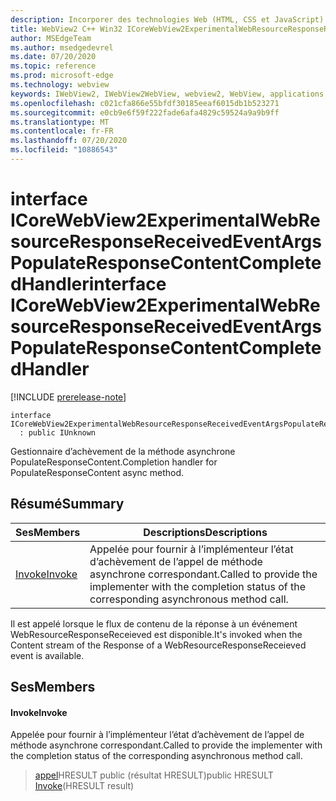 ```yaml
---
description: Incorporer des technologies Web (HTML, CSS et JavaScript) dans vos applications natives avec le contrôle Microsoft Edge WebView2
title: WebView2 C++ Win32 ICoreWebView2ExperimentalWebResourceResponseReceivedEventArgsPopulateResponseContentCompletedHandler
author: MSEdgeTeam
ms.author: msedgedevrel
ms.date: 07/20/2020
ms.topic: reference
ms.prod: microsoft-edge
ms.technology: webview
keywords: IWebView2, IWebView2WebView, webview2, WebView, applications Win32, Win32, Edge, ICoreWebView2, ICoreWebView2Controller, contrôle de navigateur, html Edge, ICoreWebView2ExperimentalWebResourceResponseReceivedEventArgsPopulateResponseContentCompletedHandler
ms.openlocfilehash: c021cfa866e55bfdf30185eeaf6015db1b523271
ms.sourcegitcommit: e0cb9e6f59f222fade6afa4829c59524a9a9b9ff
ms.translationtype: MT
ms.contentlocale: fr-FR
ms.lasthandoff: 07/20/2020
ms.locfileid: "10886543"
---
```

# <span data-ttu-id="ee8b5-104">interface ICoreWebView2ExperimentalWebResourceResponseReceivedEventArgsPopulateResponseContentCompletedHandler</span><span class="sxs-lookup"><span data-stu-id="ee8b5-104">interface ICoreWebView2ExperimentalWebResourceResponseReceivedEventArgsPopulateResponseContentCompletedHandler</span></span> 

[!INCLUDE [prerelease-note](../../includes/prerelease-note.md)]

```
interface ICoreWebView2ExperimentalWebResourceResponseReceivedEventArgsPopulateResponseContentCompletedHandler
  : public IUnknown
```

<span data-ttu-id="ee8b5-105">Gestionnaire d’achèvement de la méthode asynchrone PopulateResponseContent.</span><span class="sxs-lookup"><span data-stu-id="ee8b5-105">Completion handler for PopulateResponseContent async method.</span></span>

## <span data-ttu-id="ee8b5-106">Résumé</span><span class="sxs-lookup"><span data-stu-id="ee8b5-106">Summary</span></span>

 <span data-ttu-id="ee8b5-107">Ses</span><span class="sxs-lookup"><span data-stu-id="ee8b5-107">Members</span></span>                        | <span data-ttu-id="ee8b5-108">Descriptions</span><span class="sxs-lookup"><span data-stu-id="ee8b5-108">Descriptions</span></span>
--------------------------------|---------------------------------------------
[<span data-ttu-id="ee8b5-109">Invoke</span><span class="sxs-lookup"><span data-stu-id="ee8b5-109">Invoke</span></span>](#invoke) | <span data-ttu-id="ee8b5-110">Appelée pour fournir à l’implémenteur l’état d’achèvement de l’appel de méthode asynchrone correspondant.</span><span class="sxs-lookup"><span data-stu-id="ee8b5-110">Called to provide the implementer with the completion status of the corresponding asynchronous method call.</span></span>

<span data-ttu-id="ee8b5-111">Il est appelé lorsque le flux de contenu de la réponse à un événement WebResourceResponseReceieved est disponible.</span><span class="sxs-lookup"><span data-stu-id="ee8b5-111">It's invoked when the Content stream of the Response of a WebResourceResponseReceieved event is available.</span></span>

## <span data-ttu-id="ee8b5-112">Ses</span><span class="sxs-lookup"><span data-stu-id="ee8b5-112">Members</span></span>

#### <span data-ttu-id="ee8b5-113">Invoke</span><span class="sxs-lookup"><span data-stu-id="ee8b5-113">Invoke</span></span> 

<span data-ttu-id="ee8b5-114">Appelée pour fournir à l’implémenteur l’état d’achèvement de l’appel de méthode asynchrone correspondant.</span><span class="sxs-lookup"><span data-stu-id="ee8b5-114">Called to provide the implementer with the completion status of the corresponding asynchronous method call.</span></span>

> <span data-ttu-id="ee8b5-115">[appel](#invoke)HRESULT public (résultat HRESULT)</span><span class="sxs-lookup"><span data-stu-id="ee8b5-115">public HRESULT [Invoke](#invoke)(HRESULT result)</span></span>

